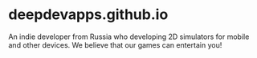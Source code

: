 # deepdevapps.github.io
An indie developer from Russia who developing 2D simulators for mobile and other devices. We believe that our games can entertain you!
